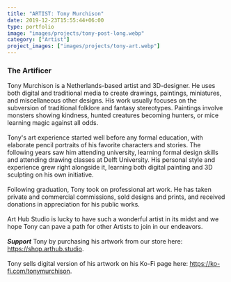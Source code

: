```yaml
---
title: "ARTIST: Tony Murchison"
date: 2019-12-23T15:55:44+06:00
type: portfolio
image: "images/projects/tony-post-long.webp"
category: ["Artist"]
project_images: ["images/projects/tony-art.webp"]
---
```

### The Artificer

Tony Murchison is a Netherlands-based artist and 3D-designer. He uses both digital and traditional media to create drawings, paintings, miniatures, and miscellaneous other designs. His work usually focuses on the subversion of traditional folklore and fantasy stereotypes. Paintings involve monsters showing kindness, hunted creatures becoming hunters, or mice learning magic against all odds.\
\
Tony's art experience started well before any formal education, with elaborate pencil portraits of his favorite characters and stories. The following years saw him attending university, learning formal design skills and attending drawing classes at Delft University. His personal style and experience grew right alongside it, learning both digital painting and 3D sculpting on his own initiative.\
\
Following graduation, Tony took on professional art work. He has taken private and commercial commissions, sold designs and prints, and received donations in appreciation for his public works.\
\
Art Hub Studio is lucky to have such a wonderful artist in its midst and we hope Tony can pave a path for other Artists to join in our endeavors.\
\
***Support*** Tony by purchasing his artwork from our store here: https://shop.arthub.studio. \
\
Tony sells digital version of his artwork on his Ko-Fi page here: https://ko-fi.com/tonymurchison.
